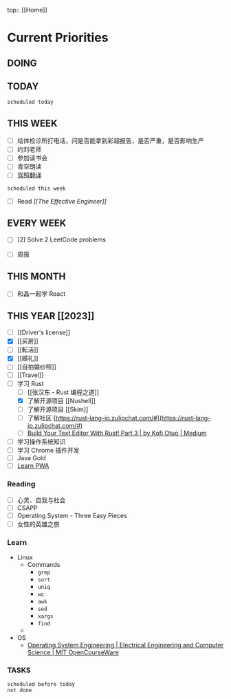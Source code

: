 top:: [[Home]]

# Current Priorities

## DOING


## TODAY

```tasks
scheduled today
```

## THIS WEEK

- [ ] 给体检诊所打电话，问是否能拿到彩超报告，是否严重，是否影响生产
- [ ] 约刘老师
- [ ] 参加读书会
- [ ] 青空朗读
- [ ] [驾照翻译](https://jafnavi.jp/honyaku/uketuke/mail_registration.php)

```tasks
scheduled this week
```

- [ ] Read *[[The Effective Engineer]]*

## EVERY WEEK
- [ ] [2] Solve 2 LeetCode problems 
- [ ] 周报


## THIS MONTH
- [ ] 和晶一起学 React

## THIS YEAR [[2023]]

- [ ] [[Driver's license]]
- [x] [[买房]]
- [ ] [[転活]]
- [x] [[婚礼]]
- [ ] [[自拍婚纱照]]
- [ ] [[Travel]]
- [ ] 学习 Rust
	- [ ] [[张汉东 - Rust 编程之道]]
	- [x] 了解开源项目 [[Nushell]]
	- [ ] 了解开源项目 [[Skim]]
	 - [ ] 了解社区 [https://rust-lang-jp.zulipchat.com/#](https://rust-lang-jp.zulipchat.com/#)
	 - [ ] [Build Your Text Editor With Rust! Part 3 | by Kofi Otuo | Medium](https://medium.com/@otukof/b030670fa815)
 - [ ] 学习操作系统知识
 - [ ] 学习 Chrome 插件开发
- [ ] Java Gold
- [ ] [Learn PWA](https://web.dev/learn/pwa/)

### Reading

- [ ] 心灵、自我与社会
- [ ] CSAPP
- [ ] Operating System - Three Easy Pieces
- [ ] 女性的英雄之旅
### Learn

- Linux
	- Commands
		- `grep`
		- `sort`
		- `uniq`
		- `wc`
		- `awk`
		- `sed`
		- `xargs`
		- `find`
	- 
- OS
	- [Operating System Engineering | Electrical Engineering and Computer Science | MIT OpenCourseWare](https://ocw.mit.edu/courses/6-828-operating-system-engineering-fall-2012/)

### TASKS

```tasks
scheduled before today
not done
```